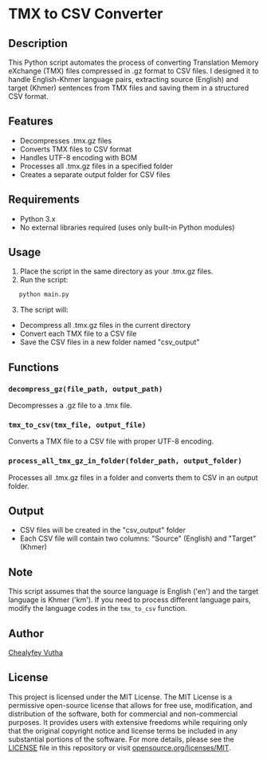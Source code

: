 # TMX to CSV Converter

## Description

This Python script automates the process of converting Translation Memory eXchange (TMX) files compressed in .gz format to CSV files. I designed it to handle English-Khmer language pairs, extracting source (English) and target (Khmer) sentences from TMX files and saving them in a structured CSV format.

## Features

- Decompresses .tmx.gz files
- Converts TMX files to CSV format
- Handles UTF-8 encoding with BOM
- Processes all .tmx.gz files in a specified folder
- Creates a separate output folder for CSV files

## Requirements

- Python 3.x
- No external libraries required (uses only built-in Python modules)

## Usage

1. Place the script in the same directory as your .tmx.gz files.
2. Run the script:
```bash
   python main.py
   ```

3. The script will:
- Decompress all .tmx.gz files in the current directory
- Convert each TMX file to a CSV file
- Save the CSV files in a new folder named "csv_output"

## Functions

### `decompress_gz(file_path, output_path)`
Decompresses a .gz file to a .tmx file.

### `tmx_to_csv(tmx_file, output_file)`
Converts a TMX file to a CSV file with proper UTF-8 encoding.

### `process_all_tmx_gz_in_folder(folder_path, output_folder)`
Processes all .tmx.gz files in a folder and converts them to CSV in an output folder.

## Output

- CSV files will be created in the "csv_output" folder
- Each CSV file will contain two columns: "Source" (English) and "Target" (Khmer)

## Note

This script assumes that the source language is English ('en') and the target language is Khmer ('km'). If you need to process different language pairs, modify the language codes in the `tmx_to_csv` function.

## Author

[Chealyfey Vutha](https://github.com/lyfeyvutha)

## License

This project is licensed under the MIT License. The MIT License is a permissive open-source license that allows for free use, modification, and distribution of the software, both for commercial and non-commercial purposes. It provides users with extensive freedoms while requiring only that the original copyright notice and license terms be included in any substantial portions of the software. For more details, please see the [LICENSE](https://github.com/lyfeyvutha/tmx-to-csv-converter/blob/main/LICENSE) file in this repository or visit [opensource.org/licenses/MIT](https://opensource.org/licenses/MIT).

